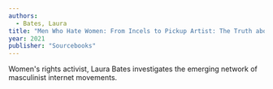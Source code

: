 ```yaml
---
authors:
  - Bates, Laura
title: "Men Who Hate Women: From Incels to Pickup Artist: The Truth about Extreme Misogyny and How it Affects Us All"
year: 2021
publisher: "Sourcebooks"
---
```


Women's rights activist, Laura Bates investigates the emerging network
of masculinist internet movements.

